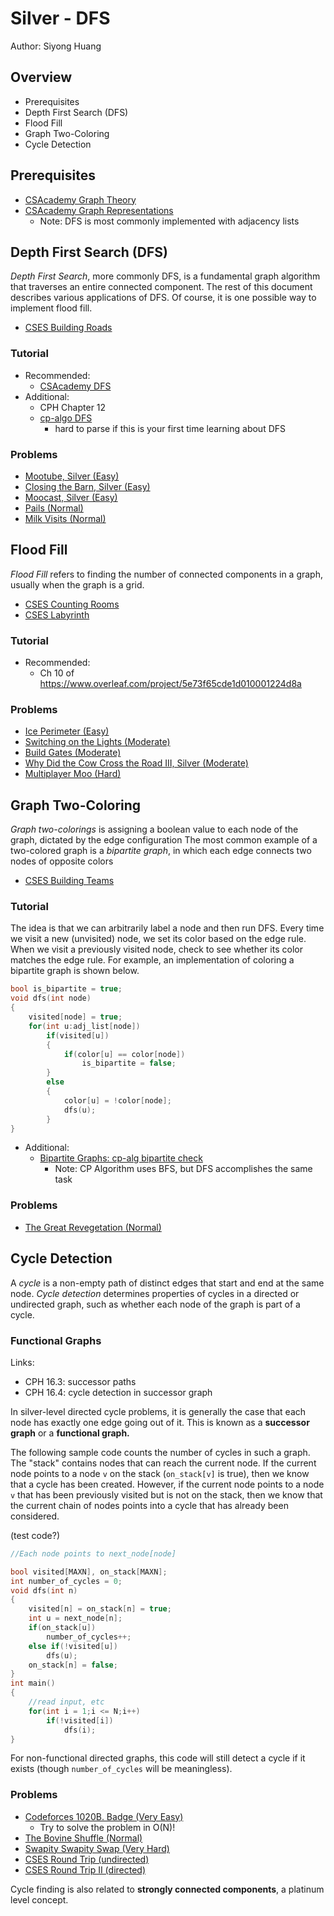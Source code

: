 # Silver - DFS

Author: Siyong Huang

## Overview

- Prerequisites
- Depth First Search (DFS)
- Flood Fill
- Graph Two-Coloring
- Cycle Detection

## Prerequisites

 - [CSAcademy Graph Theory](https://csacademy.com/lesson/introduction_to_graphs)
 - [CSAcademy Graph Representations](https://csacademy.com/lesson/graph_representation)
   - Note: DFS is most commonly implemented with adjacency lists

## Depth First Search (DFS)

*Depth First Search*, more commonly DFS, is a fundamental graph algorithm that traverses an entire connected component. The rest of this document describes various applications of DFS. Of course, it is one possible way to implement flood fill.

 - [CSES Building Roads](https://cses.fi/problemset/task/1666)

### Tutorial

 - Recommended:
   - [CSAcademy DFS](https://csacademy.com/lesson/depth_first_search/)
 - Additional:
   - CPH Chapter 12
   - [cp-algo DFS](https://cp-algorithms.com/graph/depth-first-search.html)
     - hard to parse if this is your first time learning about DFS

### Problems

 - [Mootube, Silver (Easy)](http://usaco.org/index.php?page=viewproblem2&cpid=788)
 - [Closing the Barn, Silver (Easy)](http://usaco.org/index.php?page=viewproblem2&cpid=644)
 - [Moocast, Silver (Easy)](http://usaco.org/index.php?page=viewproblem2&cpid=668)
 - [Pails (Normal)](http://usaco.org/index.php?page=viewproblem2&cpid=620)
 - [Milk Visits (Normal)](http://www.usaco.org/index.php?page=viewproblem2&cpid=968)

## Flood Fill

*Flood Fill* refers to finding the number of connected components in a graph, usually when the graph is a grid.

 - [CSES Counting Rooms](https://cses.fi/problemset/task/1192)
 - [CSES Labyrinth](https://cses.fi/problemset/task/1193)

### Tutorial

 - Recommended:
   - Ch 10 of https://www.overleaf.com/project/5e73f65cde1d010001224d8a

### Problems

 - [Ice Perimeter (Easy)](http://usaco.org/index.php?page=viewproblem2&cpid=895)
 - [Switching on the Lights (Moderate)](http://www.usaco.org/index.php?page=viewproblem2&cpid=570)
 - [Build Gates (Moderate)](http://www.usaco.org/index.php?page=viewproblem2&cpid=596)
 - [Why Did the Cow Cross the Road III, Silver (Moderate)](http://usaco.org/index.php?page=viewproblem2&cpid=716)
 - [Multiplayer Moo (Hard)](http://usaco.org/index.php?page=viewproblem2&cpid=836)

## Graph Two-Coloring

*Graph two-colorings* is assigning a boolean value to each node of the graph, dictated by the edge configuration
The most common example of a two-colored graph is a *bipartite graph*, in which each edge connects two nodes of opposite colors

 - [CSES Building Teams](https://cses.fi/problemset/task/1668)

### Tutorial

The idea is that we can arbitrarily label a node and then run DFS. Every time we visit a new (unvisited) node, we set its color based on the edge rule. When we visit a previously visited node, check to see whether its color matches the edge rule. For example, an implementation of coloring a bipartite graph is shown below.

```cpp
bool is_bipartite = true;
void dfs(int node)
{
	visited[node] = true;
	for(int u:adj_list[node])
		if(visited[u])
		{
			if(color[u] == color[node])
				is_bipartite = false;
		}
		else
		{
			color[u] = !color[node];
			dfs(u);
		}
}
```

 - Additional:
   - [Bipartite Graphs: cp-alg bipartite check](https://cp-algorithms.com/graph/bipartite-check.html)
     - Note: CP Algorithm uses BFS, but DFS accomplishes the same task

### Problems

 - [The Great Revegetation (Normal)](http://usaco.org/index.php?page=viewproblem2&cpid=920)

## Cycle Detection

A *cycle* is a non-empty path of distinct edges that start and end at the same node. *Cycle detection* determines properties of cycles in a directed or undirected graph, such as whether each node of the graph is part of a cycle. 

### Functional Graphs

Links:

 * CPH 16.3: successor paths
 * CPH 16.4: cycle detection in successor graph

In silver-level directed cycle problems, it is generally the case that each node has exactly one edge going out of it. This is known as a **successor graph** or a **functional graph.**

The following sample code counts the number of cycles in such a graph. The "stack" contains nodes that can reach the current node. If the current node points to a node `v` on the stack (`on_stack[v]` is true), then we know that a cycle has been created. However, if the current node points to a node `v` that has been previously visited but is not on the stack, then we know that the current chain of nodes points into a cycle that has already been considered.

(test code?)

```cpp
//Each node points to next_node[node]

bool visited[MAXN], on_stack[MAXN];
int number_of_cycles = 0;
void dfs(int n)
{
	visited[n] = on_stack[n] = true;
	int u = next_node[n];
	if(on_stack[u])
		number_of_cycles++;
	else if(!visited[u])
		dfs(u);
	on_stack[n] = false;
}
int main()
{
	//read input, etc
	for(int i = 1;i <= N;i++)
		if(!visited[i])
			dfs(i);
}
```

For non-functional directed graphs, this code will still detect a cycle if it exists (though `number_of_cycles` will be meaningless).

### Problems

 - [Codeforces 1020B. Badge (Very Easy)](https://codeforces.com/contest/1020/problem/B)
   - Try to solve the problem in O(N)!
 - [The Bovine Shuffle (Normal)](http://usaco.org/index.php?page=viewproblem2&cpid=764)
 - [Swapity Swapity Swap (Very Hard)](http://www.usaco.org/index.php?page=viewproblem2&cpid=1014)
 - [CSES Round Trip (undirected)](https://cses.fi/problemset/task/1669)
 - [CSES Round Trip II (directed)](https://cses.fi/problemset/task/1678)


Cycle finding is also related to **strongly connected components**, a platinum level concept.
